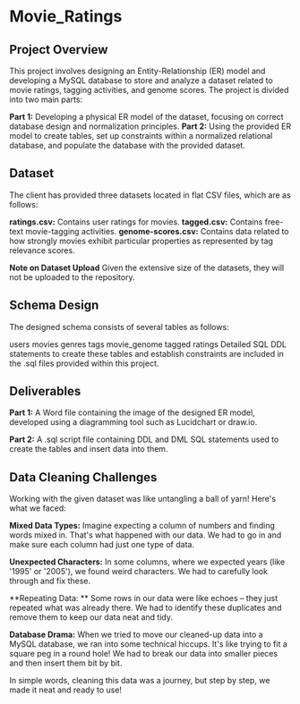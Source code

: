 # Movie_Ratings

## Project Overview
This project involves designing an Entity-Relationship (ER) model and developing a MySQL database to store and analyze a dataset related to movie ratings, tagging activities, and genome scores. The project is divided into two main parts:

**Part 1:** Developing a physical ER model of the dataset, focusing on correct database design and normalization principles.
**Part 2:** Using the provided ER model to create tables, set up constraints within a normalized relational database, and populate the database with the provided dataset.

## Dataset
The client has provided three datasets located in flat CSV files, which are as follows:

**ratings.csv:** Contains user ratings for movies.
**tagged.csv:** Contains free-text movie-tagging activities.
**genome-scores.csv:** Contains data related to how strongly movies exhibit particular properties as represented by tag relevance scores.

**Note on Dataset Upload**
Given the extensive size of the datasets, they will not be uploaded to the repository. 

## Schema Design

The designed schema consists of several tables as follows:

users
movies
genres
tags
movie_genome
tagged
ratings
Detailed SQL DDL statements to create these tables and establish constraints are included in the .sql files provided within this project.

## Deliverables

**Part 1:** A Word file containing the image of the designed ER model, developed using a diagramming tool such as Lucidchart or draw.io.

**Part 2:** A .sql script file containing DDL and DML SQL statements used to create the tables and insert data into them.

## Data Cleaning Challenges
Working with the given dataset was like untangling a ball of yarn! Here's what we faced:

**Mixed Data Types:** Imagine expecting a column of numbers and finding words mixed in. That's what happened with our data. We had to go in and make sure each column had just one type of data.

**Unexpected Characters:** In some columns, where we expected years (like '1995' or '2005'), we found weird characters. We had to carefully look through and fix these.

**Repeating Data: ** Some rows in our data were like echoes – they just repeated what was already there. We had to identify these duplicates and remove them to keep our data neat and tidy.

**Database Drama:** When we tried to move our cleaned-up data into a MySQL database, we ran into some technical hiccups. It's like trying to fit a square peg in a round hole! We had to break our data into smaller pieces and then insert them bit by bit.

In simple words, cleaning this data was a journey, but step by step, we made it neat and ready to use!
